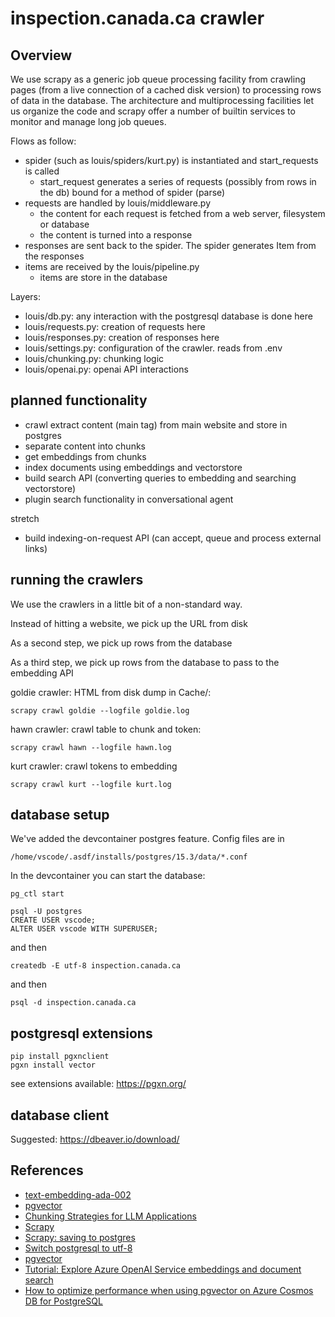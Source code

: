 # inspection.canada.ca crawler

## Overview

We use scrapy as a generic job queue processing facility from crawling pages (from a live connection of a cached disk version) to processing rows of data in the database. The architecture and multiprocessing facilities let us organize the code and scrapy offer a number of builtin services to monitor and manage long job queues.

Flows as follow:

* spider (such as louis/spiders/kurt.py) is instantiated and start_requests is called
  * start_request generates a series of requests (possibly from rows in the db) bound for a method of spider (parse)
* requests are handled by louis/middleware.py
  * the content for each request is fetched from a web server, filesystem or database
  * the content is turned into a response
* responses are sent back to the spider. The spider generates Item from the responses
* items are received by the louis/pipeline.py
  * items are store in the database

Layers:

* louis/db.py: any interaction with the postgresql database is done here
* louis/requests.py: creation of requests here
* louis/responses.py: creation of responses here
* louis/settings.py: configuration of the crawler. reads from .env
* louis/chunking.py: chunking logic
* louis/openai.py: openai API interactions

## planned functionality

* crawl extract content (main tag) from main website and store in postgres
* separate content into chunks
* get embeddings from chunks
* index documents using embeddings and vectorstore
* build search API (converting queries to embedding and searching vectorstore)
* plugin search functionality in conversational agent

stretch

* build indexing-on-request API (can accept, queue and process external links)

## running the crawlers

We use the crawlers in a little bit of a non-standard way.

Instead of hitting a website, we pick up the URL from disk

As a second step, we pick up rows from the database

As a third step, we pick up rows from the database to pass to the embedding API

goldie crawler: HTML from disk dump in Cache/:

```
scrapy crawl goldie --logfile goldie.log
```

hawn crawler: crawl table to chunk and token:

```
scrapy crawl hawn --logfile hawn.log
```

kurt crawler: crawl tokens to embedding

```
scrapy crawl kurt --logfile kurt.log
```


## database setup

We've added the devcontainer postgres feature. Config files are in

```
/home/vscode/.asdf/installs/postgres/15.3/data/*.conf
```

In the devcontainer you can start the database:

```
pg_ctl start
```

```
psql -U postgres
CREATE USER vscode;
ALTER USER vscode WITH SUPERUSER;
```

and then

```
createdb -E utf-8 inspection.canada.ca
```

and then

```
psql -d inspection.canada.ca
```

## postgresql extensions

```
pip install pgxnclient
pgxn install vector
```

see extensions available: https://pgxn.org/

## database client

Suggested: https://dbeaver.io/download/

## References

* [text-embedding-ada-002](https://platform.openai.com/docs/guides/embeddings)
* [pgvector](https://github.com/pgvector/pgvector)
* [Chunking Strategies for LLM Applications](https://www.pinecone.io/learn/chunking-strategies/)
* [Scrapy](https://docs.scrapy.org/en/latest/index.html)
* [Scrapy: saving to postgres](https://scrapeops.io/python-scrapy-playbook/scrapy-save-data-postgres/)
* [Switch postgresql to utf-8](https://tutorials.technology/tutorials/How-to-change-postgresql-database-encoding-to-UTF8-from-SQL_ASCII.html?utm_content=cmp-true)
* [pgvector](https://github.com/pgvector/pgvector)
* [Tutorial: Explore Azure OpenAI Service embeddings and document search](https://learn.microsoft.com/en-us/azure/cognitive-services/openai/tutorials/embeddings)
* [How to optimize performance when using pgvector on Azure Cosmos DB for PostgreSQL](]https://learn.microsoft.com/en-us/azure/cosmos-db/postgresql/howto-optimize-performance-pgvector)
